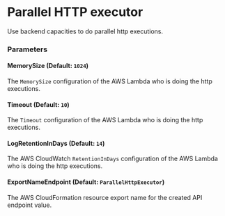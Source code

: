 # Parallel HTTP executor

Use backend capacities to do parallel http executions.

### Parameters

#### MemorySize (Default: `1024`)
The `MemorySize` configuration of the AWS Lambda who is doing the http executions.

#### Timeout (Default: `10`)
The `Timeout` configuration of the AWS Lambda who is doing the http executions.

#### LogRetentionInDays (Default: `14`)
The AWS CloudWatch `RetentionInDays` configuration of the AWS Lambda who is doing the http executions.

#### ExportNameEndpoint (Default: `ParallelHttpExecutor`)
The AWS CloudFormation resource export name for the created API endpoint value.
